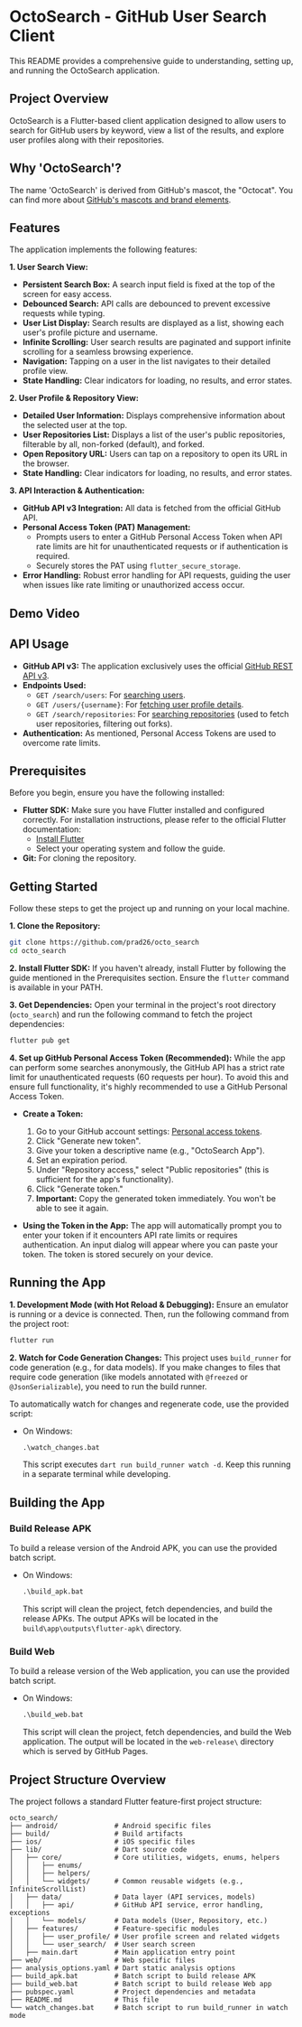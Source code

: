 # OctoSearch - GitHub User Search Client

This README provides a comprehensive guide to understanding, setting up, and running the OctoSearch application.


## Project Overview

OctoSearch is a Flutter-based client application designed to allow users to search for GitHub users by keyword, view a list of the results, and explore user profiles along with their repositories.

## Why 'OctoSearch'?

The name 'OctoSearch' is derived from GitHub's mascot, the "Octocat". You can find more about [GitHub's mascots and brand elements](https://brand.github.com/graphic-elements/mascots).

## Features

The application implements the following features:

**1. User Search View:**
-   **Persistent Search Box:** A search input field is fixed at the top of the screen for easy access.
-   **Debounced Search:** API calls are debounced to prevent excessive requests while typing.
-   **User List Display:** Search results are displayed as a list, showing each user's profile picture and username.
-   **Infinite Scrolling:** User search results are paginated and support infinite scrolling for a seamless browsing experience.
-   **Navigation:** Tapping on a user in the list navigates to their detailed profile view.
-   **State Handling:** Clear indicators for loading, no results, and error states.

**2. User Profile & Repository View:**
-   **Detailed User Information:** Displays comprehensive information about the selected user at the top.
-   **User Repositories List:** Displays a list of the user's public repositories, filterable by all, non-forked (default), and forked.
-   **Open Repository URL:** Users can tap on a repository to open its URL in the browser.
-   **State Handling:** Clear indicators for loading, no results, and error states.

**3. API Interaction & Authentication:**
-   **GitHub API v3 Integration:** All data is fetched from the official GitHub API.
-   **Personal Access Token (PAT) Management:**
    -   Prompts users to enter a GitHub Personal Access Token when API rate limits are hit for unauthenticated requests or if authentication is required.
    -   Securely stores the PAT using `flutter_secure_storage`.
-   **Error Handling:** Robust error handling for API requests, guiding the user when issues like rate limiting or unauthorized access occur.

## Demo Video



## API Usage

-   **GitHub API v3:** The application exclusively uses the official [GitHub REST API v3](https://docs.github.com/en/rest).
-   **Endpoints Used:**
    -   `GET /search/users`: For [searching users](https://docs.github.com/en/rest/search/search#search-users).
    -   `GET /users/{username}`: For [fetching user profile details](https://docs.github.com/en/rest/users/users#get-a-user).
    -   `GET /search/repositories`: For [searching repositories](https://docs.github.com/en/rest/search/search#search-repositories) (used to fetch user repositories, filtering out forks).
-   **Authentication:** As mentioned, Personal Access Tokens are used to overcome rate limits. 


## Prerequisites

Before you begin, ensure you have the following installed:
-   **Flutter SDK:** Make sure you have Flutter installed and configured correctly. For installation instructions, please refer to the official Flutter documentation:
    -   [Install Flutter](https://docs.flutter.dev/get-started/install)
    -   Select your operating system and follow the guide.
-   **Git:** For cloning the repository.

## Getting Started

Follow these steps to get the project up and running on your local machine.

**1. Clone the Repository:**
```bash
git clone https://github.com/prad26/octo_search
cd octo_search
```

**2. Install Flutter SDK:**
If you haven't already, install Flutter by following the guide mentioned in the Prerequisites section. Ensure the `flutter` command is available in your PATH.

**3. Get Dependencies:**
Open your terminal in the project's root directory (`octo_search`) and run the following command to fetch the project dependencies:
```bash
flutter pub get
```

**4. Set up GitHub Personal Access Token (Recommended):**
While the app can perform some searches anonymously, the GitHub API has a strict rate limit for unauthenticated requests (60 requests per hour). To avoid this and ensure full functionality, it's highly recommended to use a GitHub Personal Access Token.

-   **Create a Token:**
    1.  Go to your GitHub account settings: [Personal access tokens](https://github.com/settings/personal-access-tokens).
    2.  Click "Generate new token".
    3.  Give your token a descriptive name (e.g., "OctoSearch App").
    4.  Set an expiration period.
    5.  Under "Repository access," select "Public repositories" (this is sufficient for the app's functionality).
    6.  Click "Generate token."
    7.  **Important:** Copy the generated token immediately. You won't be able to see it again.

-   **Using the Token in the App:**
    The app will automatically prompt you to enter your token if it encounters API rate limits or requires authentication. An input dialog will appear where you can paste your token. The token is stored securely on your device.

## Running the App

**1. Development Mode (with Hot Reload & Debugging):**
Ensure an emulator is running or a device is connected. Then, run the following command from the project root:
```bash
flutter run
```

**2. Watch for Code Generation Changes:**
This project uses `build_runner` for code generation (e.g., for data models). If you make changes to files that require code generation (like models annotated with `@freezed` or `@JsonSerializable`), you need to run the build runner.

To automatically watch for changes and regenerate code, use the provided script:
-   On Windows:
    ```cmd
    .\watch_changes.bat
    ```
    This script executes `dart run build_runner watch -d`. Keep this running in a separate terminal while developing.

## Building the App

### Build Release APK
To build a release version of the Android APK, you can use the provided batch script.

-   On Windows:
    ```cmd
    .\build_apk.bat
    ```
    This script will clean the project, fetch dependencies, and build the release APKs.
    The output APKs will be located in the `build\app\outputs\flutter-apk\` directory.

### Build Web
To build a release version of the Web application, you can use the provided batch script.

-   On Windows:
    ```cmd
    .\build_web.bat
    ```
    This script will clean the project, fetch dependencies, and build the Web application.
    The output will be located in the `web-release\` directory which is served by GitHub Pages.

## Project Structure Overview

The project follows a standard Flutter feature-first project structure:

```
octo_search/
├── android/              # Android specific files
├── build/                # Build artifacts
├── ios/                  # iOS specific files
├── lib/                  # Dart source code
│   ├── core/             # Core utilities, widgets, enums, helpers
│   │   ├── enums/
│   │   ├── helpers/
│   │   └── widgets/      # Common reusable widgets (e.g., InfiniteScrollList)
│   ├── data/             # Data layer (API services, models)
│   │   ├── api/          # GitHub API service, error handling, exceptions
│   │   └── models/       # Data models (User, Repository, etc.)
│   ├── features/         # Feature-specific modules
│   │   ├── user_profile/ # User profile screen and related widgets
│   │   └── user_search/  # User search screen
│   ├── main.dart         # Main application entry point
├── web/                  # Web specific files
├── analysis_options.yaml # Dart static analysis options
├── build_apk.bat         # Batch script to build release APK
├── build_web.bat         # Batch script to build release Web app
├── pubspec.yaml          # Project dependencies and metadata
├── README.md             # This file
└── watch_changes.bat     # Batch script to run build_runner in watch mode
```
